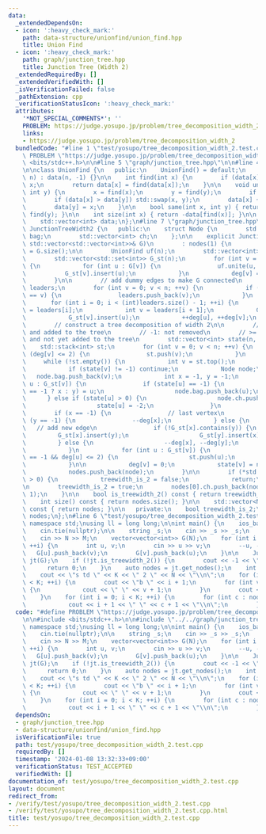 ```yaml
---
data:
  _extendedDependsOn:
  - icon: ':heavy_check_mark:'
    path: data-structure/unionfind/union_find.hpp
    title: Union Find
  - icon: ':heavy_check_mark:'
    path: graph/junction_tree.hpp
    title: Junction Tree (Width 2)
  _extendedRequiredBy: []
  _extendedVerifiedWith: []
  _isVerificationFailed: false
  _pathExtension: cpp
  _verificationStatusIcon: ':heavy_check_mark:'
  attributes:
    '*NOT_SPECIAL_COMMENTS*': ''
    PROBLEM: https://judge.yosupo.jp/problem/tree_decomposition_width_2
    links:
    - https://judge.yosupo.jp/problem/tree_decomposition_width_2
  bundledCode: "#line 1 \"test/yosupo/tree_decomposition_width_2.test.cpp\"\n#define\
    \ PROBLEM \"https://judge.yosupo.jp/problem/tree_decomposition_width_2\"\n\n#include\
    \ <bits/stdc++.h>\n\n#line 5 \"graph/junction_tree.hpp\"\n\n#line 4 \"data-structure/unionfind/union_find.hpp\"\
    \n\nclass UnionFind {\n   public:\n    UnionFind() = default;\n    explicit UnionFind(int\
    \ n) : data(n, -1) {}\n\n    int find(int x) {\n        if (data[x] < 0) return\
    \ x;\n        return data[x] = find(data[x]);\n    }\n\n    void unite(int x,\
    \ int y) {\n        x = find(x);\n        y = find(y);\n        if (x == y) return;\n\
    \        if (data[x] > data[y]) std::swap(x, y);\n        data[x] += data[y];\n\
    \        data[y] = x;\n    }\n\n    bool same(int x, int y) { return find(x) ==\
    \ find(y); }\n\n    int size(int x) { return -data[find(x)]; }\n\n   private:\n\
    \    std::vector<int> data;\n};\n#line 7 \"graph/junction_tree.hpp\"\n\nclass\
    \ JunctionTreeWidth2 {\n   public:\n    struct Node {\n        std::vector<int>\
    \ bag;\n        std::vector<int> ch;\n    };\n\n    explicit JunctionTreeWidth2(const\
    \ std::vector<std::vector<int>>& G)\n        : nodes(1) {\n        const int n\
    \ = G.size();\n\n        UnionFind uf(n);\n        std::vector<int> deg(n);\n\
    \        std::vector<std::set<int>> G_st(n);\n        for (int v = 0; v < n; ++v)\
    \ {\n            for (int u : G[v]) {\n                uf.unite(u, v);\n     \
    \           G_st[v].insert(u);\n            }\n            deg[v] = G_st[v].size();\n\
    \        }\n\n        // add dummy edges to make G connected\n        std::vector<int>\
    \ leaders;\n        for (int v = 0; v < n; ++v) {\n            if (uf.find(v)\
    \ == v) {\n                leaders.push_back(v);\n            }\n        }\n \
    \       for (int i = 0; i < (int)leaders.size() - 1; ++i) {\n            int u\
    \ = leaders[i];\n            int v = leaders[i + 1];\n            G_st[u].insert(v);\n\
    \            G_st[v].insert(u);\n            ++deg[u], ++deg[v];\n        }\n\n\
    \        // construct a tree decomposition of width 2\n\n        // -2: removed\
    \ and added to the tree\n        // -1: not removed\n        // >= 0: removed\
    \ and not yet added to the tree\n        std::vector<int> state(n, -1);\n    \
    \    std::stack<int> st;\n        for (int v = 0; v < n; ++v) {\n            if\
    \ (deg[v] <= 2) {\n                st.push(v);\n            }\n        }\n   \
    \     while (!st.empty()) {\n            int v = st.top();\n            st.pop();\n\
    \            if (state[v] != -1) continue;\n            Node node;\n         \
    \   node.bag.push_back(v);\n            int x = -1, y = -1;\n            for (int\
    \ u : G_st[v]) {\n                if (state[u] == -1) {\n                    (x\
    \ == -1 ? x : y) = u;\n                    node.bag.push_back(u);\n          \
    \      } else if (state[u] > 0) {\n                    node.ch.push_back(state[u]);\n\
    \                    state[u] = -2;\n                }\n            }\n\n    \
    \        if (x == -1) {\n                // last vertex\n            } else if\
    \ (y == -1) {\n                --deg[x];\n            } else {\n             \
    \   // add new edge\n                if (!G_st[x].contains(y)) {\n           \
    \         G_st[x].insert(y);\n                    G_st[y].insert(x);\n       \
    \         } else {\n                    --deg[x], --deg[y];\n                }\n\
    \            }\n            for (int u : G_st[v]) {\n                if (state[u]\
    \ == -1 && deg[u] <= 2) {\n                    st.push(u);\n                }\n\
    \            }\n\n            deg[v] = 0;\n            state[v] = nodes.size();\n\
    \            nodes.push_back(node);\n        }\n\n        if (*std::ranges::max_element(deg)\
    \ > 0) {\n            treewidth_is_2 = false;\n            return;\n        }\n\
    \n        treewidth_is_2 = true;\n        nodes[0].ch.push_back(nodes.size() -\
    \ 1);\n    }\n\n    bool is_treewidth_2() const { return treewidth_is_2; }\n\n\
    \    int size() const { return nodes.size(); }\n\n    std::vector<Node> get_nodes()\
    \ const { return nodes; }\n\n   private:\n    bool treewidth_is_2;\n    std::vector<Node>\
    \ nodes;\n};\n#line 6 \"test/yosupo/tree_decomposition_width_2.test.cpp\"\nusing\
    \ namespace std;\nusing ll = long long;\n\nint main() {\n    ios_base::sync_with_stdio(false);\n\
    \    cin.tie(nullptr);\n\n    string _s;\n    cin >> _s >> _s;\n    int N, M;\n\
    \    cin >> N >> M;\n    vector<vector<int>> G(N);\n    for (int i = 0; i < M;\
    \ ++i) {\n        int u, v;\n        cin >> u >> v;\n        --u, --v;\n     \
    \   G[u].push_back(v);\n        G[v].push_back(u);\n    }\n\n    JunctionTreeWidth2\
    \ jt(G);\n    if (!jt.is_treewidth_2()) {\n        cout << -1 << \"\\n\";\n  \
    \      return 0;\n    }\n    auto nodes = jt.get_nodes();\n    int K = jt.size();\n\
    \    cout << \"s td \" << K << \" 2 \" << N << \"\\n\";\n    for (int i = 0; i\
    \ < K; ++i) {\n        cout << \"b \" << i + 1;\n        for (int v : nodes[i].bag)\
    \ {\n            cout << \" \" << v + 1;\n        }\n        cout << \"\\n\";\n\
    \    }\n    for (int i = 0; i < K; ++i) {\n        for (int c : nodes[i].ch) {\n\
    \            cout << i + 1 << \" \" << c + 1 << \"\\n\";\n        }\n    }\n}\n"
  code: "#define PROBLEM \"https://judge.yosupo.jp/problem/tree_decomposition_width_2\"\
    \n\n#include <bits/stdc++.h>\n\n#include \"../../graph/junction_tree.hpp\"\nusing\
    \ namespace std;\nusing ll = long long;\n\nint main() {\n    ios_base::sync_with_stdio(false);\n\
    \    cin.tie(nullptr);\n\n    string _s;\n    cin >> _s >> _s;\n    int N, M;\n\
    \    cin >> N >> M;\n    vector<vector<int>> G(N);\n    for (int i = 0; i < M;\
    \ ++i) {\n        int u, v;\n        cin >> u >> v;\n        --u, --v;\n     \
    \   G[u].push_back(v);\n        G[v].push_back(u);\n    }\n\n    JunctionTreeWidth2\
    \ jt(G);\n    if (!jt.is_treewidth_2()) {\n        cout << -1 << \"\\n\";\n  \
    \      return 0;\n    }\n    auto nodes = jt.get_nodes();\n    int K = jt.size();\n\
    \    cout << \"s td \" << K << \" 2 \" << N << \"\\n\";\n    for (int i = 0; i\
    \ < K; ++i) {\n        cout << \"b \" << i + 1;\n        for (int v : nodes[i].bag)\
    \ {\n            cout << \" \" << v + 1;\n        }\n        cout << \"\\n\";\n\
    \    }\n    for (int i = 0; i < K; ++i) {\n        for (int c : nodes[i].ch) {\n\
    \            cout << i + 1 << \" \" << c + 1 << \"\\n\";\n        }\n    }\n}\n"
  dependsOn:
  - graph/junction_tree.hpp
  - data-structure/unionfind/union_find.hpp
  isVerificationFile: true
  path: test/yosupo/tree_decomposition_width_2.test.cpp
  requiredBy: []
  timestamp: '2024-01-08 13:32:33+09:00'
  verificationStatus: TEST_ACCEPTED
  verifiedWith: []
documentation_of: test/yosupo/tree_decomposition_width_2.test.cpp
layout: document
redirect_from:
- /verify/test/yosupo/tree_decomposition_width_2.test.cpp
- /verify/test/yosupo/tree_decomposition_width_2.test.cpp.html
title: test/yosupo/tree_decomposition_width_2.test.cpp
---
```

